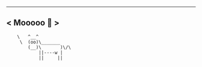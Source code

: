  _____________
< Mooooo 🐄 >
 -------------
        \   ^__^
         \  (oo)\_______
            (__)\       )\/\
                ||----w |
                ||     ||
